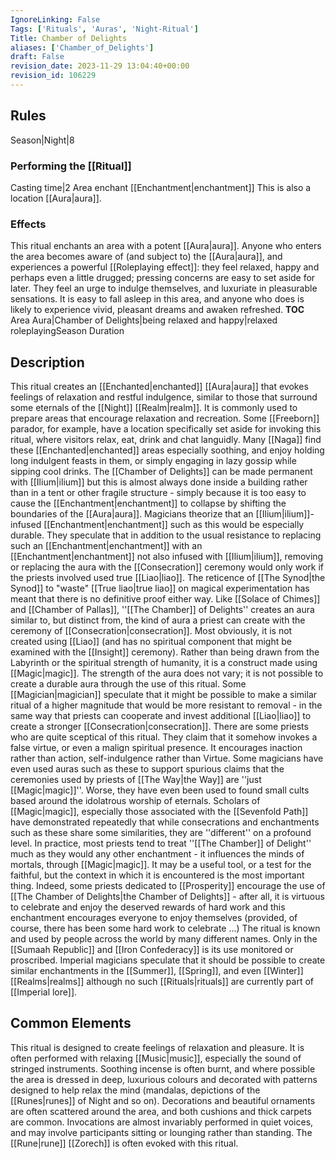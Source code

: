 ```yaml
---
IgnoreLinking: False
Tags: ['Rituals', 'Auras', 'Night-Ritual']
Title: Chamber of Delights
aliases: ['Chamber_of_Delights']
draft: False
revision_date: 2023-11-29 13:04:40+00:00
revision_id: 106229
---
```


## Rules
Season|Night|8
### Performing the [[Ritual]]
Casting time|2 Area enchant
[[Enchantment|enchantment]] This is also a location [[Aura|aura]].
### Effects
This ritual enchants an area with a potent [[Aura|aura]]. Anyone who enters the area becomes aware of (and subject to) the [[Aura|aura]], and experiences a powerful [[Roleplaying effect]]: they feel relaxed, happy and perhaps even a little drugged; pressing concerns are easy to set aside for later. They feel an urge to indulge themselves, and luxuriate in pleasurable sensations. It is easy to fall asleep in this area, and anyone who does is likely to experience vivid, pleasant dreams and awaken refreshed. 
__TOC__
Area Aura|Chamber of Delights|being relaxed and happy|relaxed roleplayingSeason Duration
## Description
This ritual creates an [[Enchanted|enchanted]] [[Aura|aura]] that evokes feelings of relaxation and restful indulgence, similar to those that surround some eternals of the [[Night]] [[Realm|realm]]. It is commonly used to prepare areas that encourage relaxation and recreation. Some [[Freeborn]] parador, for example, have a location specifically set aside for invoking this ritual, where visitors relax, eat, drink and chat languidly. Many [[Naga]] find these [[Enchanted|enchanted]] areas especially soothing, and enjoy holding long indulgent feasts in them, or simply engaging in lazy gossip while sipping cool drinks.
The [[Chamber of Delights]] can be made permanent with [[Ilium|ilium]] but this is almost always done inside a building rather than in a tent or other fragile structure - simply because it is too easy to cause the [[Enchantment|enchantment]] to collapse by shifting the boundaries of the [[Aura|aura]]. Magicians theorize that an [[Ilium|ilium]]-infused [[Enchantment|enchantment]] such as this would be especially durable. They speculate that in addition to the usual resistance to replacing such an [[Enchantment|enchantment]] with an [[Enchantment|enchantment]] not also infused with [[Ilium|ilium]], removing or replacing the aura with the [[Consecration]] ceremony would only work if the priests involved used true [[Liao|liao]]. The reticence of [[The Synod|the Synod]] to "waste" [[True liao|true liao]] on magical experimentation has meant that there is no definitive proof either way.
Like [[Solace of Chimes]] and [[Chamber of Pallas]], ''[[The Chamber]] of Delights'' creates an aura similar to, but distinct from, the kind of aura a priest can create with the ceremony of [[Consecration|consecration]]. Most obviously, it is not created using [[Liao]] (and has no spiritual component that might be examined with the [[Insight]] ceremony). Rather than being drawn from the Labyrinth or the spiritual strength of humanity, it is a construct made using [[Magic|magic]]. The strength of the aura does not vary; it is not possible to create a durable aura through the use of this ritual. Some [[Magician|magician]] speculate that it might be possible to make a similar ritual of a higher magnitude that would be more resistant to removal - in the same way that priests can cooperate and invest additional [[Liao|liao]] to create a stronger [[Consecration|consecration]].
There are some priests who are quite sceptical of this ritual. They claim that it somehow invokes a false virtue, or even a malign spiritual presence. It encourages inaction rather than action, self-indulgence rather than Virtue. Some magicians have even used auras such as these to support spurious claims that the ceremonies used by priests of [[The Way|the Way]] are ''just [[Magic|magic]]''. Worse, they have even been used to found small cults based around the idolatrous worship of eternals. Scholars of [[Magic|magic]], especially those associated with the [[Sevenfold Path]] have demonstrated repeatedly that while consecrations and enchantments such as these share some similarities, they are ''different'' on a profound level. In practice, most priests tend to treat ''[[The Chamber]] of Delight'' much as they would any other enchantment - it influences the minds of mortals, through [[Magic|magic]]. It may be a useful tool, or a test for the faithful, but the context in which it is encountered is the most important thing. Indeed, some priests dedicated to [[Prosperity]] encourage the use of [[The Chamber of Delights|the Chamber of Delights]] - after all, it is virtuous to celebrate and enjoy the deserved rewards of hard work and this enchantment encourages everyone to enjoy themselves (provided, of course, there has been some hard work to celebrate ...)
The ritual is known and used by people across the world by many different names. Only in the [[Sumaah Republic]] and [[Iron Confederacy]] is its use monitored or proscribed. Imperial magicians speculate that it should be possible to create similar enchantments in the [[Summer]], [[Spring]], and even [[Winter]] [[Realms|realms]] although no such [[Rituals|rituals]] are currently part of [[Imperial lore]].
## Common Elements
This ritual is designed to create feelings of relaxation and pleasure. It is often performed with relaxing [[Music|music]], especially the sound of stringed instruments. Soothing incense is often burnt, and where possible the area is dressed in deep, luxurious colours and decorated with patterns designed to help relax the mind (mandalas, depictions of the [[Runes|runes]] of Night and so on). Decorations and beautiful ornaments are often scattered around the area, and both cushions and thick carpets are common.  Invocations are almost invariably performed in quiet voices, and may involve participants sitting or lounging rather than standing.
The [[Rune|rune]] [[Zorech]] is often evoked with this ritual.
